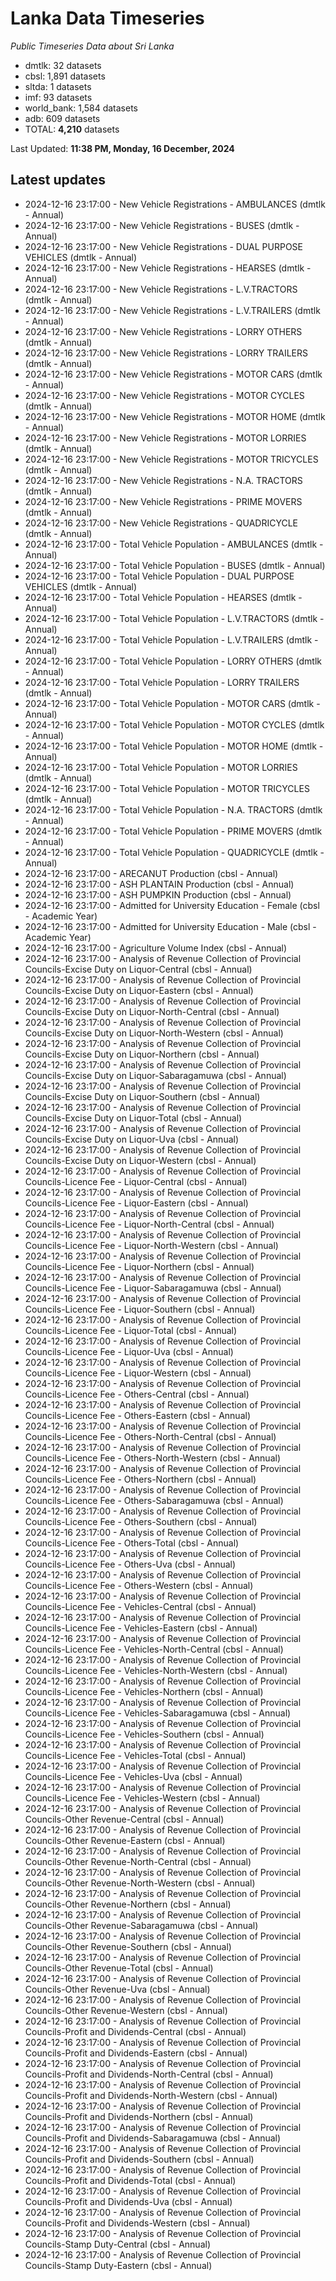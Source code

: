 # Lanka Data Timeseries
*Public Timeseries Data about Sri Lanka*

* dmtlk: 32 datasets
* cbsl: 1,891 datasets
* sltda: 1 datasets
* imf: 93 datasets
* world_bank: 1,584 datasets
* adb: 609 datasets
* TOTAL: **4,210** datasets

Last Updated: **11:38 PM, Monday, 16 December, 2024**

## Latest updates

* 2024-12-16 23:17:00 - New Vehicle Registrations - AMBULANCES (dmtlk - Annual)
* 2024-12-16 23:17:00 - New Vehicle Registrations - BUSES (dmtlk - Annual)
* 2024-12-16 23:17:00 - New Vehicle Registrations - DUAL PURPOSE VEHICLES (dmtlk - Annual)
* 2024-12-16 23:17:00 - New Vehicle Registrations - HEARSES (dmtlk - Annual)
* 2024-12-16 23:17:00 - New Vehicle Registrations - L.V.TRACTORS (dmtlk - Annual)
* 2024-12-16 23:17:00 - New Vehicle Registrations - L.V.TRAILERS (dmtlk - Annual)
* 2024-12-16 23:17:00 - New Vehicle Registrations - LORRY OTHERS (dmtlk - Annual)
* 2024-12-16 23:17:00 - New Vehicle Registrations - LORRY TRAILERS (dmtlk - Annual)
* 2024-12-16 23:17:00 - New Vehicle Registrations - MOTOR CARS (dmtlk - Annual)
* 2024-12-16 23:17:00 - New Vehicle Registrations - MOTOR CYCLES (dmtlk - Annual)
* 2024-12-16 23:17:00 - New Vehicle Registrations - MOTOR HOME (dmtlk - Annual)
* 2024-12-16 23:17:00 - New Vehicle Registrations - MOTOR LORRIES (dmtlk - Annual)
* 2024-12-16 23:17:00 - New Vehicle Registrations - MOTOR TRICYCLES (dmtlk - Annual)
* 2024-12-16 23:17:00 - New Vehicle Registrations - N.A. TRACTORS (dmtlk - Annual)
* 2024-12-16 23:17:00 - New Vehicle Registrations - PRIME MOVERS (dmtlk - Annual)
* 2024-12-16 23:17:00 - New Vehicle Registrations - QUADRICYCLE (dmtlk - Annual)
* 2024-12-16 23:17:00 - Total Vehicle Population - AMBULANCES (dmtlk - Annual)
* 2024-12-16 23:17:00 - Total Vehicle Population - BUSES (dmtlk - Annual)
* 2024-12-16 23:17:00 - Total Vehicle Population - DUAL PURPOSE VEHICLES (dmtlk - Annual)
* 2024-12-16 23:17:00 - Total Vehicle Population - HEARSES (dmtlk - Annual)
* 2024-12-16 23:17:00 - Total Vehicle Population - L.V.TRACTORS (dmtlk - Annual)
* 2024-12-16 23:17:00 - Total Vehicle Population - L.V.TRAILERS (dmtlk - Annual)
* 2024-12-16 23:17:00 - Total Vehicle Population - LORRY OTHERS (dmtlk - Annual)
* 2024-12-16 23:17:00 - Total Vehicle Population - LORRY TRAILERS (dmtlk - Annual)
* 2024-12-16 23:17:00 - Total Vehicle Population - MOTOR CARS (dmtlk - Annual)
* 2024-12-16 23:17:00 - Total Vehicle Population - MOTOR CYCLES (dmtlk - Annual)
* 2024-12-16 23:17:00 - Total Vehicle Population - MOTOR HOME (dmtlk - Annual)
* 2024-12-16 23:17:00 - Total Vehicle Population - MOTOR LORRIES (dmtlk - Annual)
* 2024-12-16 23:17:00 - Total Vehicle Population - MOTOR TRICYCLES (dmtlk - Annual)
* 2024-12-16 23:17:00 - Total Vehicle Population - N.A. TRACTORS (dmtlk - Annual)
* 2024-12-16 23:17:00 - Total Vehicle Population - PRIME MOVERS (dmtlk - Annual)
* 2024-12-16 23:17:00 - Total Vehicle Population - QUADRICYCLE (dmtlk - Annual)
* 2024-12-16 23:17:00 - ARECANUT Production (cbsl - Annual)
* 2024-12-16 23:17:00 - ASH PLANTAIN Production (cbsl - Annual)
* 2024-12-16 23:17:00 - ASH PUMPKIN Production (cbsl - Annual)
* 2024-12-16 23:17:00 - Admitted for University Education - Female (cbsl - Academic Year)
* 2024-12-16 23:17:00 - Admitted for University Education - Male (cbsl - Academic Year)
* 2024-12-16 23:17:00 - Agriculture Volume Index (cbsl - Annual)
* 2024-12-16 23:17:00 - Analysis of Revenue Collection of Provincial Councils-Excise Duty on Liquor-Central (cbsl - Annual)
* 2024-12-16 23:17:00 - Analysis of Revenue Collection of Provincial Councils-Excise Duty on Liquor-Eastern (cbsl - Annual)
* 2024-12-16 23:17:00 - Analysis of Revenue Collection of Provincial Councils-Excise Duty on Liquor-North-Central (cbsl - Annual)
* 2024-12-16 23:17:00 - Analysis of Revenue Collection of Provincial Councils-Excise Duty on Liquor-North-Western (cbsl - Annual)
* 2024-12-16 23:17:00 - Analysis of Revenue Collection of Provincial Councils-Excise Duty on Liquor-Northern (cbsl - Annual)
* 2024-12-16 23:17:00 - Analysis of Revenue Collection of Provincial Councils-Excise Duty on Liquor-Sabaragamuwa (cbsl - Annual)
* 2024-12-16 23:17:00 - Analysis of Revenue Collection of Provincial Councils-Excise Duty on Liquor-Southern (cbsl - Annual)
* 2024-12-16 23:17:00 - Analysis of Revenue Collection of Provincial Councils-Excise Duty on Liquor-Total (cbsl - Annual)
* 2024-12-16 23:17:00 - Analysis of Revenue Collection of Provincial Councils-Excise Duty on Liquor-Uva (cbsl - Annual)
* 2024-12-16 23:17:00 - Analysis of Revenue Collection of Provincial Councils-Excise Duty on Liquor-Western (cbsl - Annual)
* 2024-12-16 23:17:00 - Analysis of Revenue Collection of Provincial Councils-Licence Fee - Liquor-Central (cbsl - Annual)
* 2024-12-16 23:17:00 - Analysis of Revenue Collection of Provincial Councils-Licence Fee - Liquor-Eastern (cbsl - Annual)
* 2024-12-16 23:17:00 - Analysis of Revenue Collection of Provincial Councils-Licence Fee - Liquor-North-Central (cbsl - Annual)
* 2024-12-16 23:17:00 - Analysis of Revenue Collection of Provincial Councils-Licence Fee - Liquor-North-Western (cbsl - Annual)
* 2024-12-16 23:17:00 - Analysis of Revenue Collection of Provincial Councils-Licence Fee - Liquor-Northern (cbsl - Annual)
* 2024-12-16 23:17:00 - Analysis of Revenue Collection of Provincial Councils-Licence Fee - Liquor-Sabaragamuwa (cbsl - Annual)
* 2024-12-16 23:17:00 - Analysis of Revenue Collection of Provincial Councils-Licence Fee - Liquor-Southern (cbsl - Annual)
* 2024-12-16 23:17:00 - Analysis of Revenue Collection of Provincial Councils-Licence Fee - Liquor-Total (cbsl - Annual)
* 2024-12-16 23:17:00 - Analysis of Revenue Collection of Provincial Councils-Licence Fee - Liquor-Uva (cbsl - Annual)
* 2024-12-16 23:17:00 - Analysis of Revenue Collection of Provincial Councils-Licence Fee - Liquor-Western (cbsl - Annual)
* 2024-12-16 23:17:00 - Analysis of Revenue Collection of Provincial Councils-Licence Fee - Others-Central (cbsl - Annual)
* 2024-12-16 23:17:00 - Analysis of Revenue Collection of Provincial Councils-Licence Fee - Others-Eastern (cbsl - Annual)
* 2024-12-16 23:17:00 - Analysis of Revenue Collection of Provincial Councils-Licence Fee - Others-North-Central (cbsl - Annual)
* 2024-12-16 23:17:00 - Analysis of Revenue Collection of Provincial Councils-Licence Fee - Others-North-Western (cbsl - Annual)
* 2024-12-16 23:17:00 - Analysis of Revenue Collection of Provincial Councils-Licence Fee - Others-Northern (cbsl - Annual)
* 2024-12-16 23:17:00 - Analysis of Revenue Collection of Provincial Councils-Licence Fee - Others-Sabaragamuwa (cbsl - Annual)
* 2024-12-16 23:17:00 - Analysis of Revenue Collection of Provincial Councils-Licence Fee - Others-Southern (cbsl - Annual)
* 2024-12-16 23:17:00 - Analysis of Revenue Collection of Provincial Councils-Licence Fee - Others-Total (cbsl - Annual)
* 2024-12-16 23:17:00 - Analysis of Revenue Collection of Provincial Councils-Licence Fee - Others-Uva (cbsl - Annual)
* 2024-12-16 23:17:00 - Analysis of Revenue Collection of Provincial Councils-Licence Fee - Others-Western (cbsl - Annual)
* 2024-12-16 23:17:00 - Analysis of Revenue Collection of Provincial Councils-Licence Fee - Vehicles-Central (cbsl - Annual)
* 2024-12-16 23:17:00 - Analysis of Revenue Collection of Provincial Councils-Licence Fee - Vehicles-Eastern (cbsl - Annual)
* 2024-12-16 23:17:00 - Analysis of Revenue Collection of Provincial Councils-Licence Fee - Vehicles-North-Central (cbsl - Annual)
* 2024-12-16 23:17:00 - Analysis of Revenue Collection of Provincial Councils-Licence Fee - Vehicles-North-Western (cbsl - Annual)
* 2024-12-16 23:17:00 - Analysis of Revenue Collection of Provincial Councils-Licence Fee - Vehicles-Northern (cbsl - Annual)
* 2024-12-16 23:17:00 - Analysis of Revenue Collection of Provincial Councils-Licence Fee - Vehicles-Sabaragamuwa (cbsl - Annual)
* 2024-12-16 23:17:00 - Analysis of Revenue Collection of Provincial Councils-Licence Fee - Vehicles-Southern (cbsl - Annual)
* 2024-12-16 23:17:00 - Analysis of Revenue Collection of Provincial Councils-Licence Fee - Vehicles-Total (cbsl - Annual)
* 2024-12-16 23:17:00 - Analysis of Revenue Collection of Provincial Councils-Licence Fee - Vehicles-Uva (cbsl - Annual)
* 2024-12-16 23:17:00 - Analysis of Revenue Collection of Provincial Councils-Licence Fee - Vehicles-Western (cbsl - Annual)
* 2024-12-16 23:17:00 - Analysis of Revenue Collection of Provincial Councils-Other Revenue-Central (cbsl - Annual)
* 2024-12-16 23:17:00 - Analysis of Revenue Collection of Provincial Councils-Other Revenue-Eastern (cbsl - Annual)
* 2024-12-16 23:17:00 - Analysis of Revenue Collection of Provincial Councils-Other Revenue-North-Central (cbsl - Annual)
* 2024-12-16 23:17:00 - Analysis of Revenue Collection of Provincial Councils-Other Revenue-North-Western (cbsl - Annual)
* 2024-12-16 23:17:00 - Analysis of Revenue Collection of Provincial Councils-Other Revenue-Northern (cbsl - Annual)
* 2024-12-16 23:17:00 - Analysis of Revenue Collection of Provincial Councils-Other Revenue-Sabaragamuwa (cbsl - Annual)
* 2024-12-16 23:17:00 - Analysis of Revenue Collection of Provincial Councils-Other Revenue-Southern (cbsl - Annual)
* 2024-12-16 23:17:00 - Analysis of Revenue Collection of Provincial Councils-Other Revenue-Total (cbsl - Annual)
* 2024-12-16 23:17:00 - Analysis of Revenue Collection of Provincial Councils-Other Revenue-Uva (cbsl - Annual)
* 2024-12-16 23:17:00 - Analysis of Revenue Collection of Provincial Councils-Other Revenue-Western (cbsl - Annual)
* 2024-12-16 23:17:00 - Analysis of Revenue Collection of Provincial Councils-Profit and Dividends-Central (cbsl - Annual)
* 2024-12-16 23:17:00 - Analysis of Revenue Collection of Provincial Councils-Profit and Dividends-Eastern (cbsl - Annual)
* 2024-12-16 23:17:00 - Analysis of Revenue Collection of Provincial Councils-Profit and Dividends-North-Central (cbsl - Annual)
* 2024-12-16 23:17:00 - Analysis of Revenue Collection of Provincial Councils-Profit and Dividends-North-Western (cbsl - Annual)
* 2024-12-16 23:17:00 - Analysis of Revenue Collection of Provincial Councils-Profit and Dividends-Northern (cbsl - Annual)
* 2024-12-16 23:17:00 - Analysis of Revenue Collection of Provincial Councils-Profit and Dividends-Sabaragamuwa (cbsl - Annual)
* 2024-12-16 23:17:00 - Analysis of Revenue Collection of Provincial Councils-Profit and Dividends-Southern (cbsl - Annual)
* 2024-12-16 23:17:00 - Analysis of Revenue Collection of Provincial Councils-Profit and Dividends-Total (cbsl - Annual)
* 2024-12-16 23:17:00 - Analysis of Revenue Collection of Provincial Councils-Profit and Dividends-Uva (cbsl - Annual)
* 2024-12-16 23:17:00 - Analysis of Revenue Collection of Provincial Councils-Profit and Dividends-Western (cbsl - Annual)
* 2024-12-16 23:17:00 - Analysis of Revenue Collection of Provincial Councils-Stamp Duty-Central (cbsl - Annual)
* 2024-12-16 23:17:00 - Analysis of Revenue Collection of Provincial Councils-Stamp Duty-Eastern (cbsl - Annual)